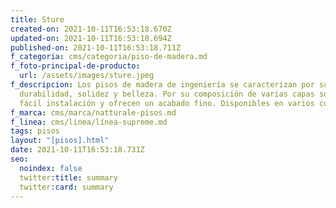 ```yaml
---
title: Sture
created-on: 2021-10-11T16:53:18.670Z
updated-on: 2021-10-11T16:53:18.694Z
published-on: 2021-10-11T16:53:18.711Z
f_categoria: cms/categoria/piso-de-madera.md
f_foto-principal-de-producto:
  url: /assets/images/sture.jpeg
f_descripcion: Los pisos de madera de ingeniería se caracterizan por su
  durabilidad, solidez y belleza. Por su composición de varias capas son de
  fácil instalación y ofrecen un acabado fino. Disponibles en varios colores.
f_marca: cms/marca/natturale-pisos.md
f_linea: cms/linea/línea-supreme.md
tags: pisos
layout: "[pisos].html"
date: 2021-10-11T16:53:18.731Z
seo:
  noindex: false
  twitter:title: summary
  twitter:card: summary
---
```

